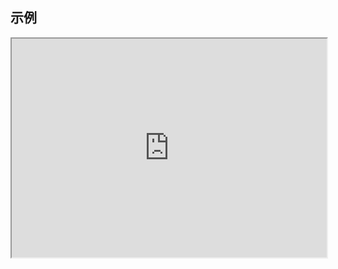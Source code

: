 ## 示例

<iframe name="mainFrame" scrolling="yes" width="100%" height="350px" src="https://cdn.canyuegongzi.xyz/wu-component-router/routerjs/index.html"> </iframe>  
